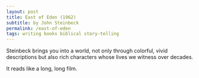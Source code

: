 ```yaml
---
layout: post
title: East of Eden (1962)
subtitle: by John Steinbeck
permalink: /east-of-eden
tags: writing books biblical story-telling
---
```


Steinbeck brings you into a world, not only through colorful, vivid descriptions but also rich characters whose lives we witness over decades.
<!--more-->
It reads like a long, long film.